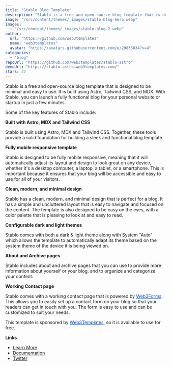 ```yaml
---
title: "Stablo Blog Template"
description: "Stablo is a free and open-source blog template that is designed to be minimal and easy to use. It is built using Astro, Tailwind CSS, and MDX."
image: "/src/content/themes/_images/stablo-blog-hero.webp"
images:
  - "/src/content/themes/_images/stablo-blog-2.webp"
author:
  url: "https://github.com/web3templates"
  name: "web3templates"
  avatar: "https://avatars.githubusercontent.com/u/29835034?v=4"
categories:
  - "blog"
repoUrl: "https://github.com/web3templates/stablo-astro"
demoUrl: "https://stablo-astro.web3templates.com/"
stars: 37
---
```


<p>
  Stablo is a free and open-source blog template that is designed to be minimal and easy to use. It
  is built using Astro, Tailwind CSS, and MDX. With Stablo, you can launch a fully functional blog
  for your personal website or startup in just a few minutes.
</p>
<p>Some of the key features of Stablo include:</p>
<p><strong>Built with Astro, MDX and Tailwind CSS</strong></p>
<p>
  Stablo is built using Astro, MDX and Tailwind CSS. Together, these tools provide a solid
  foundation for building a sleek and functional blog template.
</p>
<p><strong>Fully mobile responsive template</strong></p>
<p>
  Stablo is designed to be fully mobile responsive, meaning that it will automatically adjust its
  layout and design to look great on any device, whether it's a desktop computer, a laptop, a
  tablet, or a smartphone. This is important because it ensures that your blog will be accessible
  and easy to use for all of your visitors.
</p>
<p><strong>Clean, modern, and minimal design</strong></p>
<p>
  Stablo has a clean, modern, and minimal design that is perfect for a blog. It has a simple and
  uncluttered layout that is easy to navigate and focused on the content. The template is also
  designed to be easy on the eyes, with a color palette that is pleasing to look at and easy to
  read.
</p>
<p><strong>Configurable dark and light themes</strong></p>
<p>
  Stablo comes with both a dark &amp; light theme along with System "Auto" which allows the template
  to automatically adapt its theme based on the system theme of the device it is being viewed on.
</p>
<p><strong>About and Archive pages</strong></p>
<p>
  Stablo includes about and archive pages that you can use to provide more information about
  yourself or your blog, and to organize and categorize your content.
</p>
<p><strong>Working Contact page</strong></p>
<p>
  Stablo comes with a working contact page that is powered by&nbsp;<a
    href="https://web3forms.com/"
    rel="noopener noreferrer"
    target="_blank"
    style="color: rgb(9, 78, 192);"
    >Web3Forms</a
  >. This allows you to easily set up a contact form on your blog so that your readers can get in
  touch with you. The form is easy to use and can be customized to suit your needs.
</p>
<p>
  This template is sponsored by&nbsp;<a
    href="https://web3templates.com/"
    rel="noopener noreferrer"
    target="_blank"
    style="color: rgb(9, 78, 192);"
    >Web3Templates</a
  >, so it is available to use for free.
</p>
<p><strong>Links</strong></p>
<ul>
  <li>
    <a
      href="https://web3templates.com/templates/stablo-minimal-blog-website-template"
      rel="noopener noreferrer"
      target="_blank"
      >Learn More</a
    >
  </li>
  <li>
    <a href="https://docs.web3templates.com/" rel="noopener noreferrer" target="_blank"
      >Documentation</a
    >
  </li>
  <li>
    <a href="https://twitter.com/surjithctly" rel="noopener noreferrer" target="_blank">Twitter</a>
  </li>
</ul>
